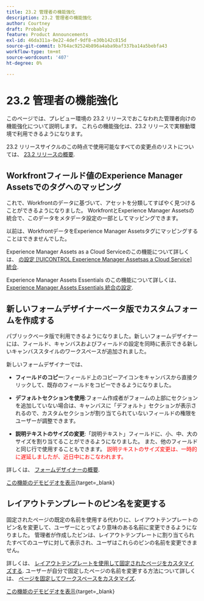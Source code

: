 ```yaml
---
title: 23.2 管理者の機能強化
description: 23.2 管理者の機能強化
author: Courtney
draft: Probably
feature: Product Announcements
exl-id: 46da311a-0e22-4def-9df8-e30b142c815d
source-git-commit: b764ac92524b896a4aba9baf337ba14a5bebfa43
workflow-type: tm+mt
source-wordcount: '407'
ht-degree: 0%

---
```


# 23.2 管理者の機能強化

このページでは、プレビュー環境の 23.2 リリースでおこなわれた管理者向けの機能強化について説明します。 これらの機能強化は、23.2 リリースで実稼動環境で利用できるようになります。

23.2 リリースサイクルのこの時点で使用可能なすべての変更点のリストについては、 [23.2 リリースの概要](/help/quicksilver/product-announcements/product-releases/23.2-release-activity/23-2-release-overview.md).

## Workfrontフィールド値のExperience Manager Assetsでのタグへのマッピング

これで、Workfrontのデータに基づいて、アセットを分類してすばやく見つけることができるようになりました。  WorkfrontとExperience Manager Assetsの統合で、このデータをメタデータ設定の一部としてマッピングできます。

以前は、WorkfrontデータをExperience Manager Assetsタグにマッピングすることはできませんでした。

Experience Manager Assets as a Cloud Serviceのこの機能について詳しくは、 [の設定 [!UICONTROL Experience Manager Assetsas a Cloud Service] 統合](/help/quicksilver/administration-and-setup/configure-integrations/configure-aacs-integration.md).

Experience Manager Assets Essentials のこの機能について詳しくは、 [Experience Manager Assets Essentials 統合の設定](/help/quicksilver/documents/adobe-workfront-for-experience-manager-assets-essentials/setup-asset-essentials.md).

## 新しいフォームデザイナーベータ版でカスタムフォームを作成する

パブリックベータ版で利用できるようになりました。新しいフォームデザイナーには、フィールド、キャンバスおよびフィールドの設定を同時に表示できる新しいキャンバススタイルのワークスペースが追加されました。

新しいフォームデザイナーでは、

* **フィールドのコピー**:フィールド上のコピーアイコンをキャンバスから直接クリックして、既存のフィールドをコピーできるようになりました。

* **デフォルトセクションを使用**:フォーム作成者がフォームの上部にセクションを追加していない場合は、キャンバスに「デフォルト」セクションが表示されるので、カスタムセクションが割り当てられていないフィールドの権限をユーザーが調整できます。

* **説明テキストのサイズの変更**:「説明テキスト」フィールドに、小、中、大のサイズを割り当てることができるようになりました。 また、他のフィールドと同じ行で使用することもできます。 <span style="color: #ff0000;"> 説明テキストのサイズ変更は、一時的に遅延しましたが、近日中におこなわれます。</span></li>

詳しくは、 [フォームデザイナーの概要](/help/quicksilver/administration-and-setup/customize-workfront/create-manage-custom-forms/form-designer/form-designer-overview.md).

[この機能のデモビデオを表示](https://video.tv.adobe.com/v/3416586/){target=_blank}

## レイアウトテンプレートのピン名を変更する

固定されたページの既定の名前を使用する代わりに、レイアウトテンプレートのピン名を変更して、ユーザーにとってより意味のある名前に変更できるようになりました。 管理者が作成したピンは、レイアウトテンプレートに割り当てられたすべてのユーザに対して表示され、ユーザはこれらのピンの名前を変更できません。

詳しくは、 [レイアウトテンプレートを使用して固定されたページをカスタマイズする](/help/quicksilver/administration-and-setup/customize-workfront/use-layout-templates/customize-pinned-pages.md). ユーザーが自分で固定したページの名前を変更する方法について詳しくは、 [ページを固定してワークスペースをカスタマイズ](/help/quicksilver/workfront-basics/the-new-workfront-experience/pin-pages.md).

[この機能のデモビデオを表示](https://video.tv.adobe.com/v/3414364/){target=_blank}

